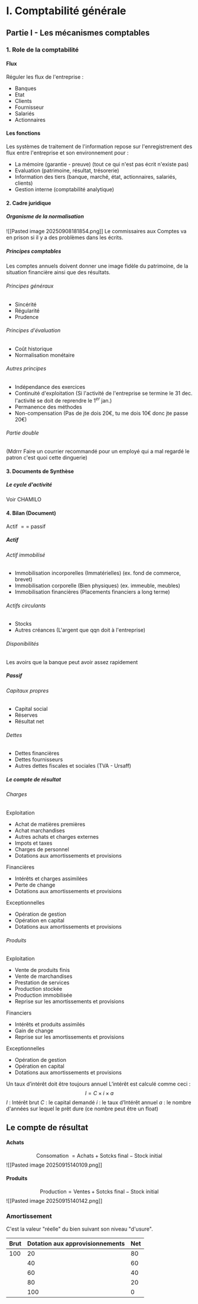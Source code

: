 # I. Comptabilité générale
## Partie I - Les mécanismes comptables
### 1. Role de la comptabilité
#### Flux
Réguler les flux de l'entreprise : 
- Banques
- Etat
- Clients
- Fournisseur
- Salariés
- Actionnaires

#### Les fonctions
Les systèmes de traitement de l'information repose sur l'enregistrement des flux entre l'entreprise et son environnement pour : 
- La mémoire (garantie - preuve) (tout ce qui n'est pas écrit n'existe pas)
- Evaluation (patrimoine, résultat, trésorerie)
- Information des tiers (banque, marché, état, actionnaires, salariés, clients)
- Gestion interne (comptabilité analytique)

#### 2. Cadre juridique
##### Organisme de la normalisation
![[Pasted image 20250908181854.png]]
Le commissaires aux Comptes va en prison si il y a des problèmes dans les écrits. 

##### Principes comptables
Les comptes annuels doivent donner une image fidèle du patrimoine, de la situation financière ainsi que des résultats. 
###### Principes généraux
- Sincérité
- Régularité
- Prudence
###### Principes d'évaluation
- Coût historique
- Normalisation monétaire
###### Autres principes
- Indépendance des exercices
- Continuité d'exploitation (Si l'activité de l'entreprise se termine le 31 dec. l'activité se doit de reprendre le $1^{er}$ jan.)
- Permanence des méthodes
- Non-compensation (Pas de jte dois $20€$, tu me dois $10€$ donc jte passe $20€$)

###### Partie double

(Mdrrr Faire un courrier recommandé pour un employé qui a mal regardé le patron c'est quoi cette dinguerie)

#### 3. Documents de Synthèse
##### Le cycle d'activité
Voir CHAMILO

#### 4. Bilan (Document)
Actif $==$ passif
##### Actif
###### Actif immobilisé
- Immobilisation incorporelles (Immatérielles) (ex. fond de commerce, brevet)
- Immobilisation corporelle (Bien physiques) (ex. immeuble, meubles)
- Immobilisation financières (Placements financiers a long terme)

###### Actifs circulants
- Stocks
- Autres créances (L'argent que qqn doit à l'entreprise)

###### Disponibilités
Les avoirs que la banque peut avoir assez rapidement

##### Passif
###### Capitaux propres
- Capital social
- Réserves
- Résultat net
###### Dettes
- Dettes financières
- Dettes fournisseurs
- Autres dettes fiscales et sociales (TVA - Ursaff)

##### Le compte de résultat
###### Charges
Exploitation
- Achat de matières premières
- Achat marchandises
- Autres achats et charges externes
- Impots et taxes
- Charges de personnel
- Dotations aux amortissements et provisions

Financières
- Intérêts et charges assimilées
- Perte de change
- Dotations aux amortissements et provisions

Exceptionnelles
- Opération de gestion
- Opération en capital
- Dotations aux amortissements et provisions

###### Produits
Exploitation
- Vente de produits finis
- Vente de marchandises
- Prestation de services
- Production stockée
- Production immobilisée
- Reprise sur les amortissements et provisions

Financiers
- Intérêts et produits assimilés
- Gain de change
- Reprise sur les amortissements et provisions

Exceptionnelles
- Opération de gestion
- Opération en capital
- Dotations aux amortissements et provisions



Un taux d’intérêt doit être toujours annuel
L’intérêt est calculé comme ceci :
$$I = C \times i \times a$$
$I$ : Intérêt brut
$C$ : le capital demandé
$i$ : le taux d’Intérêt annuel
$a$ : le nombre d'années sur lequel le prêt dure (ce nombre peut être un float)


## Le compte de résultat
#### Achats
$$\text{Consomation } =  \text{Achats} + \text{Sotcks final} - \text{Stock initial}$$
![[Pasted image 20250915140109.png]]

#### Produits
$$\text{Production} = \text{Ventes} + \text{Sotcks final} - \text{Stock initial}$$
![[Pasted image 20250915140142.png]]


### Amortissement
C'est la valeur "réelle" du bien suivant son niveau "d'usure". 

| Brut | Dotation aux approvisionnements | Net |
| ---- | ------------------------------- | --- |
| 100  | 20                              | 80  |
|      | 40                              | 60  |
|      | 60                              | 40  |
|      | 80                              | 20  |
|      | 100                             | 0   |



